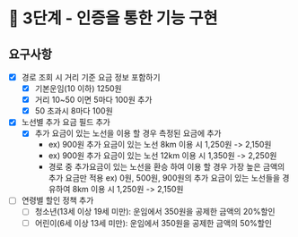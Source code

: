 # 🚀 3단계 - 인증을 통한 기능 구현

## 요구사항

- [X] 경로 조회 시 거리 기준 요금 정보 포함하기
  - [X] 기본운임(10 이하) 1250원
  - [X] 거리 10~50 이면 5마다 100원 추가
  - [X] 50 초과시 8마다 100원
- [X] 노선별 추가 요금 필드 추가
  - [X] 추가 요금이 있는 노선을 이용 할 경우 측정된 요금에 추가
    - ex) 900원 추가 요금이 있는 노선 8km 이용 시 1,250원 -> 2,150원
    - ex) 900원 추가 요금이 있는 노선 12km 이용 시 1,350원 -> 2,250원
    - 경로 중 추가요금이 있는 노선을 환승 하여 이용 할 경우 가장 높은 금액의 추가 요금만 적용
ex) 0원, 500원, 900원의 추가 요금이 있는 노선들을 경유하여 8km 이용 시 1,250원 -> 2,150원
- [ ] 연령별 할인 정책 추가
  - [ ] 청소년(13세 이상 19세 미만): 운임에서 350원을 공제한 금액의 20%할인
  - [ ] 어린이(6세 이상 13세 미만): 운임에서 350원을 공제한 금액의 50%할인
